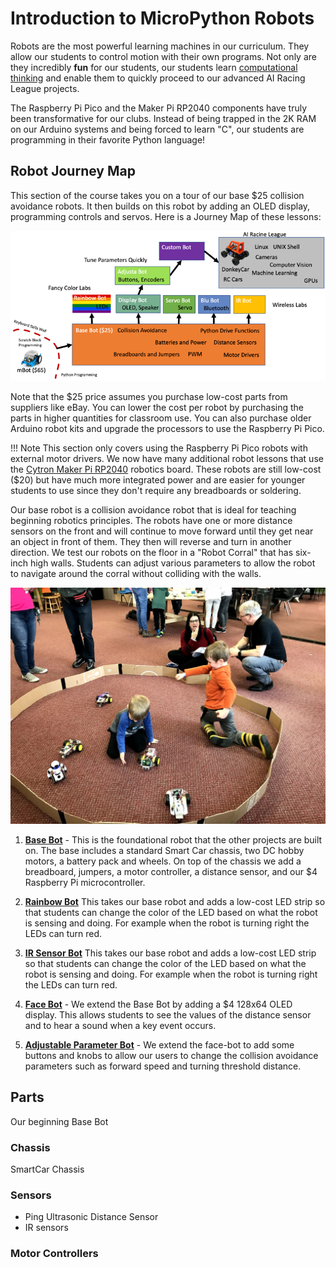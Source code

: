 # Introduction to MicroPython Robots

Robots are the most powerful learning machines in our curriculum.  They allow our students to control motion with their own programs.  Not only are they incredibly **fun** for our students, our students learn [computational thinking](https://www.coderdojotc.org/CoderDojoTC/computational-thinking/) and enable them to quickly proceed to our advanced AI Racing League projects.

The Raspberry Pi Pico and the Maker Pi RP2040 components have truly been transformative for our clubs.  Instead of being trapped in the 2K RAM on our Arduino systems and being forced to learn "C", our students are programming in their favorite Python language!

## Robot Journey Map

This section of the course takes you on a tour of our base $25 collision avoidance robots.  It then builds on this robot by adding an OLED display, programming controls and servos.  Here is a Journey Map of these lessons:

![Robot Journey Map](../img/robot-journey-map.png)

Note that the $25 price assumes you purchase low-cost parts from suppliers like eBay.  You can lower the cost per robot by purchasing the parts in higher quantities for classroom use.  You can also purchase older Arduino robot kits and upgrade the processors to use the Raspberry Pi Pico.

!!! Note
    This section only covers using the Raspberry Pi Pico robots with external motor drivers.  We now have
    many additional robot lessons that use the [Cytron Maker Pi RP2040](../kits/maker-pi-rp2040-robot/index.md) robotics board.  These robots are still low-cost ($20) but have much more integrated power and are easier for
    younger students to use since they don't require any breadboards or soldering.

Our base robot is a collision avoidance robot that is ideal for teaching beginning robotics principles.  The robots have one or more distance sensors on the front and will continue to move forward until they get near an object in front of them.  They then will reverse and turn in another direction.  We test our robots on the floor in a "Robot Corral" that has six-inch high walls.  Students can adjust various parameters to allow the robot to navigate around the corral without colliding with the walls.

![Robot Journey Map](../img/kids-in-robot-corral.jpg)

1. **[Base Bot](02-base-bot.md)** - This is the foundational robot that the other projects are built on.  The base includes a standard Smart Car chassis, two DC hobby motors, a battery pack and wheels.  On top of the chassis we add a breadboard, jumpers, a motor controller, a distance sensor, and our $4 Raspberry Pi microcontroller.

2. **[Rainbow Bot](03-rainbow-bot.md)** This takes our base robot and adds a low-cost LED strip so that students can change the color of the LED based on what the robot is sensing and doing.  For example when the robot is turning right the LEDs can turn red.

3. **[IR Sensor Bot](03-ir-sensor-bot.md)** This takes our base robot and adds a low-cost LED strip so that students can change the color of the LED based on what the robot is sensing and doing.  For example when the robot is turning right the LEDs can turn red.

4. **[Face Bot](04-face-bot.md)** - We extend the Base Bot by adding a $4 128x64 OLED display.  This allows students to see the values of the distance sensor and to hear a sound when a key event occurs.

5. **[Adjustable Parameter Bot](05-ajusta-bot.md)** - We extend the face-bot to add some buttons and knobs to allow our users to change the collision avoidance parameters such as forward speed and turning threshold distance.

## Parts

Our beginning Base Bot

### Chassis

SmartCar Chassis

### Sensors

* Ping Ultrasonic Distance Sensor
* IR sensors

### Motor Controllers

